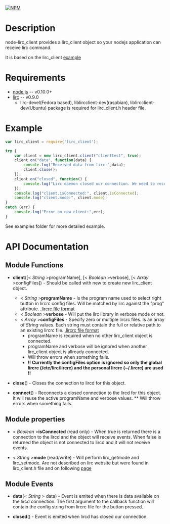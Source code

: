 [![NPM](https://nodei.co/npm/lirc_client.png)](https://nodei.co/npm/lirc_client/)

Description
===========

node-lirc_client provides a lirc_client object so your nodejs application
can receive lirc command.

It is based on the lirc_client [example](http://www.lirc.org/html/technical.html#library) 

Requirements
============

* [node.js](http://nodejs.org) -- v0.10.0+
* [lirc](http://www.lirc.org/) -- v0.9.0
  * lirc-devel(Fedora based), liblircclient-dev(raspbian), liblircclient-dev(Ubuntu)  package is required for lirc_client.h header file.

Example
=======

```javascript
var lirc_client = require('lirc_client');

try {
	var client = new lirc_client.client("clienttest", true);
	client.on("data", function(data) {
		console.log("Received data from lirc:",data);
		client.close();
	});
	client.on("closed", function() {
		console.log("Lirc daemon closed our connection. We need to reconnect.");
	});
	console.log("client.isConnected:", client.isConnected);
	console.log("client.mode:", client.mode);
}
catch (err) {
	console.log("Error on new client:",err);
}
```
See examples folder for more detailed example.

API Documentation
=================

Module Functions
---------------- 

* **client**([< _String_ >programName], [< _Boolean_ >verbose], [< _Array_ >configFiles]) - Should be called with new to create new lirc_client object.
  * < _String_ >**programName** - Is the program name used to select right button in lircrc config files. Will be matched by lirc against the "prog" attribute. [.lircrc file format](http://www.lirc.org/html/configure.html#lircrc_format)
  * < _Boolean_ >**verbose** - Will put the lirc library in verbose mode or not.
  * < _Array_ >**configFiles** - Specify zero or multiple lircrc files. Is an array of _String_ values. Each string must contain the full or relative path to an existing lircrc file. [.lircrc file format](http://www.lirc.org/html/configure.html#lircrc_format)
    * programName is required when no other lirc_client object is connected.
    * programName and verbose will be ignored when another lirc_client object is allready connected.
    * Will throw errors when something fails.
    * **!! Currently the configFiles option is ignored so only the global lircrc (/etc/lirc/lircrc) and the personal lircrc (~/.lircrc) are used !!**

* **close**() - Closes the connection to lircd for this object.

* **connect**() - Reconnects a closed connection to the lircd for this object. It will reuse the active programName and verbose values.
** Will throw errors when something fails.

Module properties
---------------- 

* < _Boolean_ >**isConnected** (read only) - When true is returned there is a connection to the lircd and the object will receive events. When false is returned the object is not connected to lircd and it will not receive events.

* < _String_ >**mode** (read/write) - Will perform lirc_getmode and lirc_setmode. Are not described on lirc website but were found in lirc_client.h file and on following [page](http://lirc.10951.n7.nabble.com/Patch-control-lirc-mode-from-external-program-td1611.html)

Module Events
-------------

* **data**(< _String_ > data) - Event is emited when there is data available on the lircd connection. The first argument to the callback function will contain the config string from lircrc file for the button pressed.

* **closed**() - Event is emited when lircd has closed our connection. 



